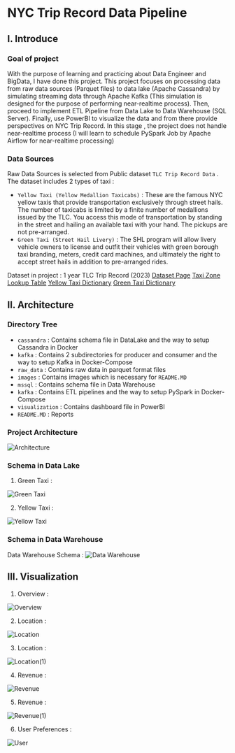 # NYC Trip Record Data Pipeline

## I. Introduce
### Goal of project
With the purpose of learning and practicing about Data Engineer and BigData, I have done this project. This project focuses on processing data from raw data sources (Parquet files) to data lake (Apache Cassandra) by simulating streaming data through Apache Kafka (This simulation is designed for the purpose of performing near-realtime process). Then, proceed to implement ETL Pipeline from Data Lake to Data Warehouse (SQL Server). Finally, use PowerBI to visualize the data and from there provide perspectives on NYC Trip Record. In this stage , the project does not handle near-realtime process (I will learn to schedule PySpark Job by Apache Airflow for near-realtime processing)

### Data Sources 
Raw Data Sources is selected from  Public dataset `TLC Trip Record Data` . The dataset includes 2 types of taxi :
- `Yellow Taxi (Yellow Medallion Taxicabs)` : These are the famous NYC yellow taxis that provide transportation exclusively through street hails. The number of taxicabs is limited by a finite number of medallions issued by the TLC. You access this mode of transportation by standing in the street and hailing an available taxi with your hand. The pickups are not pre-arranged. 
- `Green Taxi (Street Hail Livery)` : The SHL program will allow livery vehicle owners to license and outfit their vehicles with green borough taxi branding, meters, credit card machines, and ultimately the right to accept street hails in addition to pre-arranged rides.

Dataset in project : 1 year TLC Trip Record (2023) 
[Dataset Page](https://www.nyc.gov/site/tlc/about/tlc-trip-record-data.page)
[Taxi Zone Lookup Table](raw_data/taxi_zone_lookup.csv)
[Yellow Taxi Dictionary](https://www.nyc.gov/assets/tlc/downloads/pdf/data_dictionary_trip_records_yellow.pdf)
[Green Taxi Dictionary](https://www.nyc.gov/assets/tlc/downloads/pdf/data_dictionary_trip_records_green.pdf)


## II. Architecture
### Directory Tree 
- `cassandra` : Contains schema file in DataLake and the way to setup Cassandra in Docker
- `kafka` : Contains 2 subdirectories for producer and consumer and the way to setup Kafka in Docker-Compose
- `raw_data` : Contains raw data in parquet format files
- `images` : Contains images which is necessary for `README.MD`
- `mssql` : Contains schema file in Data Warehouse 
- `kafka` : Contains ETL pipelines and the way to setup PySpark in Docker-Compose
- `visualization` : Contains dashboard file in PowerBI
- `README.MD` : Reports 

### Project Architecture 
![Architecture](images/architecture.png)

### Schema in Data Lake
1. Green Taxi : 

![Green Taxi](images/green_taxi.png)

2. Yellow Taxi : 

![Yellow Taxi](images/yellow_taxi.png)

### Schema in Data Warehouse
Data Warehouse Schema : 
![Data Warehouse](images/DW.png)


## III. Visualization
1. Overview : 

![Overview](images/Overview.png)

2. Location : 

![Location](images/Location.png)

3. Location : 

![Location(1)](images/Location_1.png)

4. Revenue : 

![Revenue](images/Revenue.png)

5. Revenue : 

![Revenue(1)](images/Revenue_1.png)

6. User Preferences : 

![User](images/User.png)